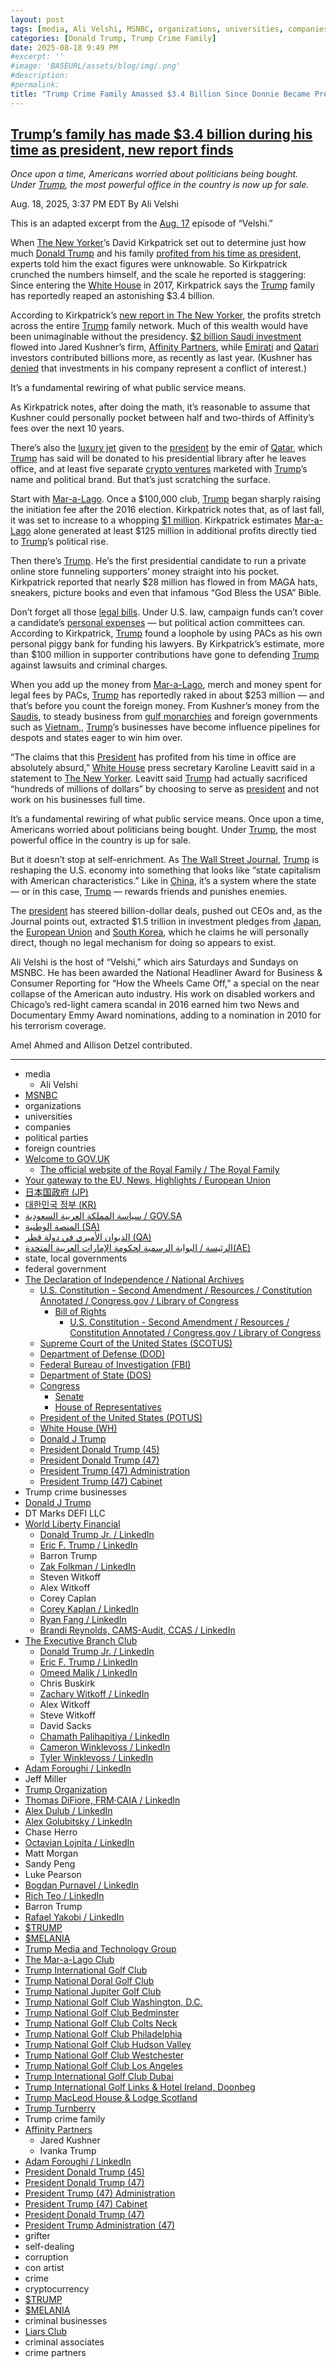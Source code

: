 ```yaml
---
layout: post
tags: [media, Ali Velshi, MSNBC, organizations, universities, companies, political parties, foreign countries, Welcome to GOV.UK, The official website of the Royal Family / The Royal Family, Your gateway to the EU News Highlights / European Union, 日本国政府 (JP), 대한민국 정부 (KR), سياسة المملكة العربية السعودية / GOV.SA, المنصة الوطنية (SA), الديوان الأميري في دولة قطر (QA), الرئيسة / البوابة الرسمية لحكومة الإمارات العربية المتحدة(AE), state local governments, federal government, The Declaration of Independence / National Archives, U.S. Constitution - Second Amendment / Resources / Constitution Annotated / Congress.gov / Library of Congress, Bill of Rights, U.S. Constitution - Second Amendment / Resources / Constitution Annotated / Congress.gov / Library of Congress, Supreme Court of the United States (SCOTUS), Department of Defense (DOD), Federal Bureau of Investigation (FBI), Department of State (DOS), Congress, Senate, House of Representatives, President of the United States (POTUS), White House (WH), Donald J Trump, President Donald Trump (45), President Donald Trump (47), President Trump (47) Administration, President Trump (47) Cabinet, Trump crime businesses, Donald J Trump, DT Marks DEFI LLC, World Liberty Financial, Donald Trump Jr. / LinkedIn, Eric F. Trump / LinkedIn, Barron Trump, Zak Folkman / LinkedIn, Steven Witkoff, Alex Witkoff, Corey Caplan, Corey Kaplan / LinkedIn, Ryan Fang / LinkedIn, Brandi Reynolds CAMS-Audit CCAS / LinkedIn, The Executive Branch Club, Donald Trump Jr. / LinkedIn, Eric F. Trump / LinkedIn, Omeed Malik / LinkedIn, Chris Buskirk, Zachary Witkoff / LinkedIn, Alex Witkoff, Steve Witkoff, David Sacks, Chamath Palihapitiya / LinkedIn, Cameron Winklevoss / LinkedIn, Tyler Winklevoss / LinkedIn, Adam Foroughi / LinkedIn, Jeff Miller, Trump Organization, Thomas DiFiore FRM·CAIA / LinkedIn, Alex Dulub / LinkedIn, Alex Golubitsky / LinkedIn, Chase Herro, Octavian Lojnita / LinkedIn, Matt Morgan, Sandy Peng, Luke Pearson, Bogdan Purnavel / LinkedIn, Rich Teo / LinkedIn, Barron Trump, Rafael Yakobi / LinkedIn, $TRUMP, $MELANIA, Trump Media and Technology Group, The Mar-a-Lago Club, Trump International Golf Club, Trump National Doral Golf Club, Trump National Jupiter Golf Club, Trump National Golf Club Washington D.C., Trump National Golf Club Bedminster, Trump National Golf Club Colts Neck, Trump National Golf Club Philadelphia, Trump National Golf Club Hudson Valley, Trump National Golf Club Westchester, Trump National Golf Club Los Angeles, Trump International Golf Club Dubai, Trump International Golf Links & Hotel Ireland Doonbeg, Trump MacLeod House & Lodge Scotland, Trump Turnberry, Trump crime family, Affinity Partners, Jared Kushner, Ivanka Trump, Adam Foroughi / LinkedIn, President Donald Trump (45), President Donald Trump (47), President Trump (47) Administration, President Trump (47) Cabinet, President Donald Trump (47), President Trump Administration (47), grifter, self-dealing, corruption, con artist, crime, cryptocurrency, $TRUMP, $MELANIA, criminal businesses, Liars Club, criminal associates, crime partners]
categories: [Donald Trump, Trump Crime Family]
date: 2025-08-18 9:49 PM
#excerpt: ''
#image: 'BASEURL/assets/blog/img/.png'
#description:
#permalink:
title: "Trump Crime Family Amassed $3.4 Billion Since Donnie Became President"
---
```



## [Trump’s family has made $3.4 billion during his time as president, new report finds](https://www.msnbc.com/top-stories/latest/trump-family-profit-white-house-billions-rcna225627)

*Once upon a time, Americans worried about politicians being bought. Under [Trump](https://www.donaldjtrump.com/), the most powerful office in the country is now up for sale.*

Aug. 18, 2025, 3:37 PM EDT
By Ali Velshi

This is an adapted excerpt from the [Aug. 17](https://www.msnbc.com/velshi) episode of “Velshi.”

When [The New Yorker](https://www.newyorker.com/)’s David Kirkpatrick set out to determine just how much [Donald Trump](https://www.msnbc.com/donald-trump) and his family [profited from his time as president](https://www.youtube.com/watch?v=yAZLYWI_DO8), experts told him the exact figures were unknowable. So Kirkpatrick crunched the numbers himself, and the scale he reported is staggering: Since entering the [White House](https://www.whitehouse.gov/) in 2017, Kirkpatrick says the [Trump](https://www.donaldjtrump.com/) family has reportedly reaped an astonishing \$3.4 billion.

According to Kirkpatrick’s [new report in The New Yorker](https://www.newyorker.com/magazine/2025/08/18/the-number?_sp=faa5ed2a-c173-4aaf-812e-7ede235a163e.1755530173996), the profits stretch across the entire [Trump](https://www.donaldjtrump.com/) family network. Much of this wealth would have been unimaginable without the presidency. [\$2 billion Saudi investment](https://www.msnbc.com/rachel-maddow-show/maddowblog/jared-kushners-money-saudi-arabia-comes-sharper-focus-rcna70367) flowed into Jared Kushner’s firm, [Affinity Partners](https://www.msnbc.com/opinion/msnbc-opinion/jared-kushner-private-equity-firm-affinity-senate-investigation-rcna172758), while [Emirati](https://u.ae/) and [Qatari](https://www.diwan.gov.qa/) investors contributed billions more, as recently as last year. (Kushner has [denied](https://www.bbc.com/news/world-us-canada-68296877) that investments in his company represent a conflict of interest.)

It’s a fundamental rewiring of what public service means.

As Kirkpatrick notes, after doing the math, it’s reasonable to assume that Kushner could personally pocket between half and two-thirds of Affinity’s fees over the next 10 years.

There’s also the [luxury jet](https://www.msnbc.com/top-stories/latest/trump-qatar-jet-warren-senate-rcna224349) given to the [president](https://www.whitehouse.gov/) by the emir of [Qatar](https://hukoomi.gov.qa/), which [Trump](https://www.donaldjtrump.com/) has said will be donated to his presidential library after he leaves office, and at least five separate [crypto ventures](https://www.msnbc.com/ana-cabrera-reports/watch/trump-family-has-made-over-4b-in-crypto-since-election-day-244983877646) marketed with [Trump](https://www.donaldjtrump.com/)’s name and political brand. But that’s just scratching the surface.

Start with [Mar-a-Lago](https://www.maralagoclub.com/). Once a \$100,000 club, [Trump](https://www.donaldjtrump.com/) began sharply raising the initiation fee after the 2016 election. Kirkpatrick notes that, as of last fall, it was set to increase to a whopping [\$1 million](https://www.theguardian.com/us-news/article/2024/aug/05/trump-mar-a-lago-membership-price-hike). Kirkpatrick estimates [Mar-a-Lago](https://www.maralagoclub.com/) alone generated at least \$125 million in additional profits directly tied to [Trump](https://www.donaldjtrump.com/)’s political rise.

Then there’s [Trump](https://www.msnbc.com/opinion/msnbc-opinion/trump-merchandise-store-business-operations-rcna183706). He’s the first presidential candidate to run a private online store funneling supporters’ money straight into his pocket. Kirkpatrick reported that nearly $28 million has flowed in from MAGA hats, sneakers, picture books and even that infamous “God Bless the USA” Bible.

Don’t forget all those [legal bills](https://www.msnbc.com/deadline-white-house/watch/-the-big-rip-off-new-reporting-details-donald-trump-campaign-donations-paying-his-legal-bills-203351109709). Under U.S. law, campaign funds can’t cover a candidate’s [personal expenses](https://www.fec.gov/updates/tip2023-personal-use-of-campaign-funds-is-prohibited/) — but political action committees can. According to Kirkpatrick, [Trump](https://www.donaldjtrump.com/) found a loophole by using PACs as his own personal piggy bank for funding his lawyers. By Kirkpatrick’s estimate, more than \$100 million in supporter contributions have gone to defending [Trump](https://www.donaldjtrump.com/) against lawsuits and criminal charges.

When you add up the money from [Mar-a-Lago](https://www.maralagoclub.com/), merch and money spent for legal fees by PACs, [Trump](https://www.donaldjtrump.com/) has reportedly raked in about \$253 million — and that’s before you count the foreign money. From Kushner’s money from the [Saudis](https://my.gov.sa/), to steady business from [gulf monarchies](https://www.nbcnews.com/politics/donald-trump/trump-franchise-expanding-middle-east-are-ethical-concerns-rcna206777) and foreign governments such as [Vietnam,](https://www.forbes.com/sites/yessarrosendar/2025/05/22/trump-organization-enters-vietnam-with-15-billion-golf-resort-project-near-hanoi/), [Trump](https://www.donaldjtrump.com/)’s businesses have become influence pipelines for despots and states eager to win him over.

“The claims that this [President](https://www.whitehouse.gov/) has profited from his time in office are absolutely absurd,” [White House](https://www.whitehouse.gov/) press secretary Karoline Leavitt said in a statement to [The New Yorker](https://www.newyorker.com/magazine/2025/08/18/the-number?_sp=faa5ed2a-c173-4aaf-812e-7ede235a163e.1755530173996). Leavitt said [Trump](https://www.donaldjtrump.com/) had actually sacrificed “hundreds of millions of dollars” by choosing to serve as [president](https://www.whitehouse.gov/) and not work on his businesses full time.

It’s a fundamental rewiring of what public service means. Once upon a time, Americans worried about politicians being bought. Under [Trump](https://www.donaldjtrump.com/), the most powerful office in the country is up for sale.

But it doesn’t stop at self-enrichment. As [The Wall Street Journal](https://www.wsj.com/economy/the-u-s-marches-toward-state-capitalism-with-american-characteristics-f75cafa8?gaa_at=eafs&gaa_n=ASWzDAgnHx1OnqQPpX9GI9edVfMW7uUwKhQwenZ5mqliaRH14SHk2DYBOwxsLl9X3nI%3D&gaa_ts=68a35155&gaa_sig=X8Ec2AN-rZ1xKN3w816YwfZWS2gnbaLlprqSvR9Yf_DxoQV7i03dc7JGTCTOB43pVw_czlAqHQ3CwBp4GLnV6A%3D%3D), [Trump](https://www.donaldjtrump.com/) is reshaping the U.S. economy into something that looks like “state capitalism with American characteristics.” Like in [China](https://www.gov.cn/), it’s a system where the state — or in this case, [Trump](https://www.donaldjtrump.com/) — rewards friends and punishes enemies.

The [president](https://www.whitehouse.gov/) has steered billion-dollar deals, pushed out CEOs and, as the Journal points out, extracted \$1.5 trillion in investment pledges from [Japan](https://www.japan.go.jp/), the [European Union](https://european-union.europa.eu/) and [South Korea](https://www.gov.kr/), which he claims he will personally direct, though no legal mechanism for doing so appears to exist.

Ali Velshi is the host of “Velshi,” which airs Saturdays and Sundays on MSNBC. He has been awarded the National Headliner Award for Business & Consumer Reporting for “How the Wheels Came Off,” a special on the near collapse of the American auto industry. His work on disabled workers and Chicago’s red-light camera scandal in 2016 earned him two News and Documentary Emmy Award nominations, adding to a nomination in 2010 for his terrorism coverage.

Amel Ahmed and Allison Detzel contributed.

----
- media 
    - Ali Velshi 
- [MSNBC](https://www.msnbc.com/)
- organizations 
- universities 
- companies 
- political parties 
- foreign countries 
- [Welcome to GOV.UK](https://www.gov.uk/)
    - [The official website of the Royal Family / The Royal Family](https://www.royal.uk/)
- [Your gateway to the EU, News, Highlights / European Union](https://european-union.europa.eu/index_en)
- [日本国政府 (JP)](https://www.japan.go.jp/)
- [대한민국 정부 (KR)](https://www.gov.kr/)
- [سياسة المملكة العربية السعودية / GOV.SA](https://my.gov.sa/)
- [المنصة الوطنية (SA)](https://my.gov.sa/ar)
- [الديوان الأميري في دولة قطر (QA)](https://www.diwan.gov.qa/?sc_lang=ar-QA)
- [الرئيسة / البوابة الرسمية لحكومة الإمارات العربية المتحدة(AE)](https://u.ae/#/)
- state, local governments 
- federal government 
- [The Declaration of Independence / National Archives](https://www.archives.gov/founding-docs/declaration)
    - [U.S. Constitution - Second Amendment / Resources / Constitution Annotated / Congress.gov / Library of Congress](https://constitution.congress.gov/constitution/amendment-2/)
        - [Bill of Rights](https://www.archives.gov/founding-docs/bill-of-rights)
            - [U.S. Constitution - Second Amendment / Resources / Constitution Annotated / Congress.gov / Library of Congress](https://constitution.congress.gov/constitution/amendment-2/)
    - [Supreme Court of the United States (SCOTUS)](https://www.supremecourt.gov/)
    - [Department of Defense (DOD)](https://www.defense.gov/)
    - [Federal Bureau of Investigation (FBI)](https://www.fbi.gov/)
    - [Department of State (DOS)](https://www.state.gov/)
    - [Congress](https://www.congress.gov/)
        - [Senate](https://www.senate.gov/)
        - [House of Representatives](https://www.house.gov/)
    - [President of the United States (POTUS)](https://www.whitehouse.gov/)
    - [White House (WH)](https://www.whitehouse.gov/)
    - [Donald J Trump](https://www.donaldjtrump.com/)
    - [President Donald Trump (45)](https://trumpwhitehouse.archives.gov/)
    - [President Donald Trump (47)](https://www.whitehouse.gov/administration/donald-j-trump/)
    - [President Trump (47) Administration](https://www.whitehouse.gov/administration/)
    - [President Trump (47) Cabinet](https://www.whitehouse.gov/administration/the-cabinet/)
- Trump crime businesses
- [Donald J Trump](https://www.donaldjtrump.com/)
- DT Marks DEFI LLC
- [World Liberty Financial](https://worldlibertyfinancial.com/)
    - [Donald Trump Jr. / LinkedIn](https://www.linkedin.com/in/donald-trump-jr-4454b862/)
    - [Eric F. Trump / LinkedIn](https://www.linkedin.com/in/erictrump/)
    - Barron Trump
    - [Zak Folkman / LinkedIn](https://www.linkedin.com/in/zak-folkman-0300669a/)
    - Steven Witkoff
    - Alex Witkoff
    - Corey Caplan
    - [Corey Kaplan / LinkedIn](https://www.linkedin.com/in/coreykaplan/)
    - [Ryan Fang / LinkedIn](https://www.linkedin.com/in/ryan-fang-245011a2/)
    - [Brandi Reynolds, CAMS-Audit, CCAS / LinkedIn](https://www.linkedin.com/in/brandi-reynolds-cams-audit-ccas-64b8aa53/)
- [The Executive Branch Club](https://www.theexecutivebranchclub.com/)
    - [Donald Trump Jr. / LinkedIn](https://www.linkedin.com/in/donald-trump-jr-4454b862/)
    - [Eric F. Trump / LinkedIn](https://www.linkedin.com/in/erictrump/)
    - [Omeed Malik / LinkedIn](https://www.linkedin.com/in/omeed-malik-b483b1186/)
    - Chris Buskirk
    - [Zachary Witkoff / LinkedIn](https://www.linkedin.com/in/zachary-witkoff-038a4143/) 
    - Alex Witkoff
    - Steve Witkoff
    - David Sacks
    - [Chamath Palihapitiya / LinkedIn](https://www.linkedin.com/in/chamath/)
    - [Cameron Winklevoss / LinkedIn](https://www.linkedin.com/in/winklevoss/) 
    - [Tyler Winklevoss / LinkedIn](https://www.linkedin.com/in/tylerwinklevoss/)
- [Adam Foroughi / LinkedIn](https://www.linkedin.com/in/adamforoughi/)
- Jeff Miller
- [Trump Organization](https://www.trump.com/)
- [Thomas DiFiore, FRM·CAIA / LinkedIn](https://www.linkedin.com/in/thomasdifiore42/)
- [Alex Dulub / LinkedIn](https://www.linkedin.com/in/alexei-dulub/)
- [Alex Golubitsky / LinkedIn](https://www.linkedin.com/in/alexgolubitsky/)
- Chase Herro
- [Octavian Lojnita / LinkedIn](https://www.linkedin.com/in/octavian-lojnita/)
- Matt Morgan
- Sandy Peng
- Luke Pearson
- [Bogdan Purnavel / LinkedIn](https://www.linkedin.com/in/bogdan-purnavel-73b05a14b/)
- [Rich Teo / LinkedIn](https://www.linkedin.com/in/richteo/)
- Barron Trump
- [Rafael Yakobi / LinkedIn](https://www.linkedin.com/in/rafaelyakobi/)
- [$TRUMP](https://gettrumpmemes.com/)
- [$MELANIA](https://melaniameme.com/)
- [Trump Media and Technology Group](https://tmtgcorp.com/)
- [The Mar-a-Lago Club](https://www.maralagoclub.com/)
- [Trump International Golf Club](https://www.trumpinternationalpalmbeaches.com/)
- [Trump National Doral Golf Club](https://www.trumpgolfdoral.com/)
- [Trump National Jupiter Golf Club](https://www.trumpnationaljupiter.com/)
- [Trump National Golf Club Washington, D.C.](https://www.trumpnationaldc.com/)
- [Trump National Golf Club Bedminster](https://www.trumpnationalbedminster.com/)
- [Trump National Golf Club Colts Neck](https://www.trumpcoltsneck.com/)
- [Trump National Golf Club Philadelphia](https://www.trumpnationalphiladelphia.com/)
- [Trump National Golf Club Hudson Valley](https://www.trumpnationalhudsonvalley.com/)
- [Trump National Golf Club Westchester](https://www.trumpnationalwestchester.com/)
- [Trump National Golf Club Los Angeles](https://www.trumpnationallosangeles.com/)
- [Trump International Golf Club Dubai](https://www.trumpgolfdubai.com/)
- [Trump International Golf Links & Hotel Ireland, Doonbeg](https://www.trumpgolfireland.com/)
- [Trump MacLeod House & Lodge Scotland](https://www.trumphotels.com/macleod-house)
- [Trump Turnberry](https://www.turnberry.co.uk/)
- Trump crime family
- [Affinity Partners](https://affinitypartners.com/)
    - Jared Kushner
    - Ivanka Trump
- [Adam Foroughi / LinkedIn](https://www.linkedin.com/in/adamforoughi/)
- [President Donald Trump (45)](https://trumpwhitehouse.archives.gov/)
- [President Donald Trump (47)](https://www.whitehouse.gov/administration/donald-j-trump/)
- [President Trump (47) Administration](https://www.whitehouse.gov/administration/)
- [President Trump (47) Cabinet](https://www.whitehouse.gov/administration/the-cabinet/)
- [President Donald Trump (47)](https://www.whitehouse.gov/administration/donald-j-trump/)
- [President Trump Administration (47)](https://www.whitehouse.gov/administration/)
- grifter
- self-dealing
- corruption
- con artist 
- crime
- cryptocurrency 
- [$TRUMP](https://gettrumpmemes.com/)
- [$MELANIA](https://melaniameme.com/)
- criminal businesses
- [Liars Club](https://truthsocial.com/)
- criminal associates
- crime partners
